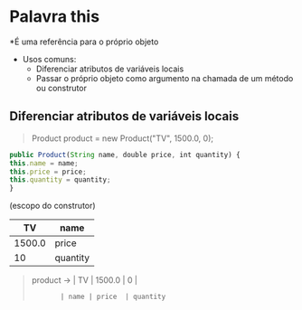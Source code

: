 # Palavra this
*É uma referência para o próprio objeto
* Usos comuns:
    * Diferenciar atributos de variáveis locais
    * Passar o próprio objeto como argumento na chamada de um método ou construtor


## Diferenciar atributos de variáveis locais
>Product product = new Product("TV", 1500.0, 0);


~~~Javascript
public Product(String name, double price, int quantity) {
this.name = name;
this.price = price;
this.quantity = quantity;
}
~~~


(escopo do construtor)

| TV  | name |
| ------------- | ------------- |
| 1500.0  | price  |
| 10  | quantity  |


> product -> | TV  | 1500.0 | 0 |
>
>           
>            | name | price  | quantity
